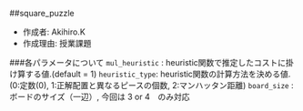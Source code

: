 ##square_puzzle

* 作成者: Akihiro.K
* 作成理由: 授業課題


###各パラメータについて
```mul_heuristic``` : heuristic関数で推定したコストに掛け算する値.(default = 1)
```heuristic_type```: heuristic関数の計算方法を決める値.(0:定数(0), 1:正解配置と異なるピースの個数, 2:マンハッタン距離)
```board_size```    : ボードのサイズ（一辺）, 今回は 3 or 4　のみ対応

